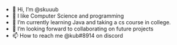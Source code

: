 - 👋 Hi, I’m @skuuub
- 👀 I like Computer Science and programming
- 🌱 I’m currently learning Java and taking a cs course in college.
- 💞️ I’m looking forward to collaborating on future projects 
- 📫 How to reach me @kub#8914 on discord 

<!---
skuuub/skuuub is a ✨ special ✨ repository because its `README.md` (this file) appears on your GitHub profile.
You can click the Preview link to take a look at your changes.
--->
